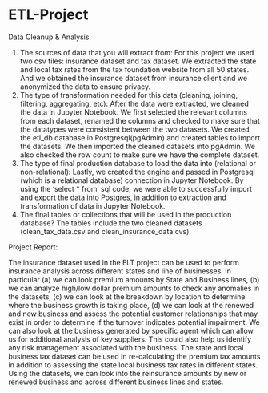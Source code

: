 # ETL-Project
Data Cleanup & Analysis
1.	The sources of data that you will extract from:
For this project we used two csv files: insurance dataset and tax dataset. We extracted the state and local tax rates from the tax foundation website from all 50 states. And we obtained the insurance dataset from insurance client and we anonymized the data to ensure privacy.
2.	The type of transformation needed for this data (cleaning, joining, filtering, aggregating, etc):
After the data were extracted, we cleaned the data in Jupyter Notebook. We first selected the relevant columns from each dataset, renamed the columns and checked to make sure that the datatypes were consistent between the two datasets. 
We created the etl_db database in Postgresql(pgAdmin) and created tables to import the datasets. We then imported the cleaned datasets into pgAdmin. We also checked the row count to make sure we have the complete dataset.
3.	The type of final production database to load the data into (relational or non-relational):
Lastly, we created the engine and passed in Postgresql (which is a relational database) connection in Jupyter Notebook. By using the ‘select * from’ sql code, we were able to successfully import and export the data into Postgres, in addition to extraction and transformation of data in Jupyter Notebook.
4.	The final tables or collections that will be used in the production database?
The tables include the two cleaned datasets (clean_tax_data.csv and clean_insurance_data.cvs). 

Project Report:

The insurance dataset used in the ELT project can be used to perform insurance analysis across different states and line of businesses. 
In particular (a) we can look premium amounts by State and Business lines, (b) we can analyze high/low dollar premium amounts to check any anomalies in the datasets, (c) we can look at the breakdown by location to determine where the business growth is taking place, (d) we can look at the renewed and new business and assess the potential customer relationships that may exist in order to determine if the turnover indicates potential impairment. We can also look at the business generated by specific agent which can allow us for additional analysis of key suppliers. This could also help us identify any risk management associated with the business.
The state and local business tax dataset can be used in re-calculating the premium tax amounts in addition to assessing the state local business tax rates in different states. Using the datasets, we can look into the reinsurance amounts by new or renewed business and across different business lines and states.
